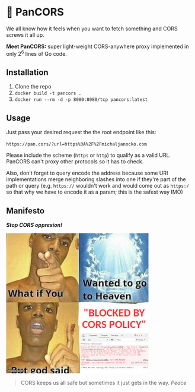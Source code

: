 # 📡 PanCORS

We all know how it feels when you want to fetch something and CORS screws it all up.

**Meet PanCORS:** super light-weight CORS-anywhere proxy implemented in only 2<sup>6</sup> lines of Go code.

## Installation

1. Clone the repo
2. `docker build -t pancors .`
3. `docker run --rm -d -p 8080:8080/tcp pancors:latest`

## Usage

Just pass your desired request the the root endpoint like this:

`https://pan.cors/?url=https%3A%2F%2Fmichaljanocko.com`

Please include the scheme (`https` or `http`) to qualify as a valid URL. PanCORS can't proxy other protocols so it has to check.

Also, don't forget to query encode the address because some URI implementations merge neighboring slashes into one if they're part of the path or query (e.g. `https://` wouldn't work and would come out as `https:/` so that why we have to encode it as a param; this is the safest way IMO)

## Manifesto

**_Stop CORS oppresion!_**

![How CORS works](assets/cors_explanation.jpg)

> CORS keeps us all safe but sometimes it just gets in the way. _Peace_
